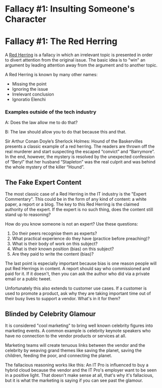 # Fallacy #1: Insulting Someone's Character
# Fallacy #1: The Red Herring

A [Red Herring](https://en.wikipedia.org/wiki/Ignoratio_elenchi) is a fallacy in which an irrelevant topic is presented in order to divert attention from the original issue. The basic idea is to "win" an argument by leading attention away from the argument and to another topic.

A Red Herring is known by many other names:

* Missing the point
* Ignoring the issue
* Irrelevant conclusion
* Ignoratio Elenchi  


### Examples outside of the tech industry

A: Does the law allow me to do that?

B: The law should allow you to do that because this and that.

Sir Arthur Conan Doyle’s Sherlock Holmes: Hound of the Baskervilles presents a classic example of a red herring. The readers are thrown off the real murderer and start suspecting the escaped “convict” and “Barrymore”. In the end, however, the mystery is resolved by the unexpected confession of “Beryl” that her husband “Stapleton” was the real culprit and was behind the whole mystery of the killer “Hound”.

## The Fake Expert Content

The most classic case of a Red Herring in the IT industry is the "Expert Commentary". This could be in the form of any kind of content: a white paper, a report or a blog. The key to this Red Herring is the claimed authority of the expert. If the expert is no such thing, does the content still stand up to reasoning?

How do you know someone is not an expert? Use these questions:

1.  Do their peers recognise them as experts?
2.  What practical experience do they have (practice before preaching)?
3.  What is their body of work on this subject?
4.  What is their known position (bias) on this subject?
5.  Are they paid to write the content (bias)?

The last point is especially important because bias is one reason people will put Red Herrings in content. A report should say who commissioned and paid for it. If it doesn't, then you can ask the author who did via a private email or a public tweet. 

Unfortunately this also extends to customer use cases. If a customer is used to promote a product, ask why they are taking important time out of their busy lives to support a vendor. What's in it for them?

## Blinded by Celebrity Glamour

It is considered "cool marketing" to bring well known celebrity figures into marketing events. A common example is celebrity keynote speakers who have no connection to the vendor products or services at all. 

Marketing teams will create tenuous links between the vendor and the celebrity by weaving grand themes like saving the planet, saving the children, feeding the poor, and connecting the planet.

The fallacious reasoning works like this: An IT Pro is influenced to buy a hybrid cloud because the vendor and the IT Pro's employer want to be seen in a positive light. That doesn't make sense at all, that's why it's fallacious, but it is what the marketing is saying if you can see past the glamour.